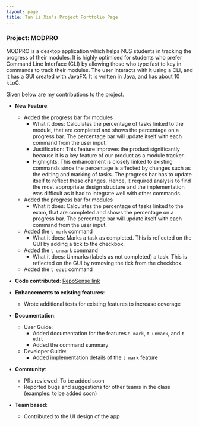 ```yaml
---
layout: page
title: Tan Li Xin's Project Portfolio Page
---
```


### Project: MODPRO

MODPRO is a desktop application which helps NUS students in tracking the progress of their modules. It is highly optimised for students who prefer Command Line Interface (CLI) by allowing those who type fast to key in commands to track their modules. The user interacts with it using a CLI, and it has a GUI created with JavaFX. It is written in Java, and has about 10 kLoC.

Given below are my contributions to the project.

* **New Feature**:
  * Added the progress bar for modules
    * What it does: Calculates the percentage of tasks linked to the module, that are completed and shows the percentage on a progress bar. The percentage bar will update itself with each command from the user input.
    * Justification: This feature improves the product significantly because it is a key feature of our product as a module tracker.
    * Highlights: This enhancement is closely linked to existing commands since the percentage is affected by changes such as the editing and marking of tasks. The progress bar has to update itself to reflect these changes. Hence, it required analysis to find the most appropriate design structure and the implementation was difficult as it had to integrate well with other commands.
  * Added the progress bar for modules 
    * What it does: Calculates the percentage of tasks linked to the exam, that are completed and shows the percentage on a progress bar. The percentage bar will update itself with each command from the user input.
  * Added the `t mark` command
    * What it does: Marks a task as completed. This is reflected on the GUI by adding a tick to the checkbox.
  * Added the `t unmark` command
    * What it does: Unmarks (labels as not completed) a task. This is reflected on the GUI by removing the tick from the checkbox.
  * Added the `t edit` command

* **Code contributed**: [RepoSense link](https://nus-cs2103-ay2223s1.github.io/tp-dashboard/?search=tlx02&breakdown=true)

* **Enhancements to existing features**:
  * Wrote additional tests for existing features to increase coverage
* **Documentation**:
  * User Guide:
    * Added documentation for the features `t mark`, `t unmark`, and `t edit`
    * Added the command summary
  * Developer Guide:
    * Added implementation details of the `t mark` feature
* **Community**:
  * PRs reviewed: To be added soon
  * Reported bugs and suggestions for other teams in the class (examples: to be added soon)
* **Team based**:
  * Contributed to the UI design of the app
  
